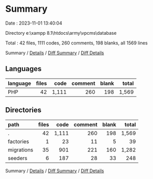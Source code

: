 # Summary

Date : 2023-11-01 13:40:04

Directory e:\\xampp 8.1\\htdocs\\army\\vpcms\\database

Total : 42 files,  1111 codes, 260 comments, 198 blanks, all 1569 lines

Summary / [Details](details.md) / [Diff Summary](diff.md) / [Diff Details](diff-details.md)

## Languages
| language | files | code | comment | blank | total |
| :--- | ---: | ---: | ---: | ---: | ---: |
| PHP | 42 | 1,111 | 260 | 198 | 1,569 |

## Directories
| path | files | code | comment | blank | total |
| :--- | ---: | ---: | ---: | ---: | ---: |
| . | 42 | 1,111 | 260 | 198 | 1,569 |
| factories | 1 | 23 | 11 | 5 | 39 |
| migrations | 35 | 901 | 221 | 160 | 1,282 |
| seeders | 6 | 187 | 28 | 33 | 248 |

Summary / [Details](details.md) / [Diff Summary](diff.md) / [Diff Details](diff-details.md)